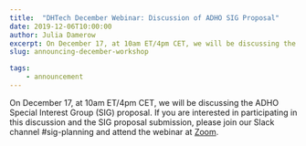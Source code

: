 ```yaml
---
title:  "DHTech December Webinar: Discussion of ADHO SIG Proposal"
date: 2019-12-06T10:00:00
author: Julia Damerow
excerpt: On December 17, at 10am ET/4pm CET, we will be discussing the ADHO Special Interest Group proposal.
slug: announcing-december-workshop

tags:
    - announcement
---
```


On December 17, at 10am ET/4pm CET, we will be discussing the ADHO Special Interest Group (SIG) proposal. If you are interested in participating in this discussion and the SIG proposal submission, please join our Slack channel #sig-planning and attend the webinar at [Zoom](https://zoom.us/j/755179791).

